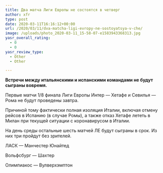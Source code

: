 ```yaml
---
title: Два матча Лиги Европы не состоятся в четверг
author: xfr
type: post
date: 2020-03-11T16:16:12+00:00
url: /2020/03/11/dva-matcha-ligi-evropy-ne-sostoyatsya-v-che/
image: /uploads/photo_2020-03-11_15-58-07-e1583943368313.jpg
yasr_overall_rating:
  - 0
  - 0
yasr_review_type:
  - Other
  - Other

---
```

**Встречи между итальянскими и испанскими командами не будут сыграны вовремя.**

Первые матчи 1/8 финала Лиги Европы Интер &#8212; Хетафе и Севилья &#8212; Рома не будут проведены завтра.

Причиной тому фактически полная изоляция Италии, включая отмену рейсов в Испанию (в случае Ромы), а также отказ Хетафе лететь в Милан при текущей ситуации с коронавирусом в Италии.

На день среды остальные шесть матчей ЛЕ будут сыграны в срок. Из них три пройдут без зрителей.

ЛАСК &#8212; Манчестер Юнайтед
  
Вольфсбург &#8212; Шахтер
  
Олимпиакос &#8212; Вулверхэмптон